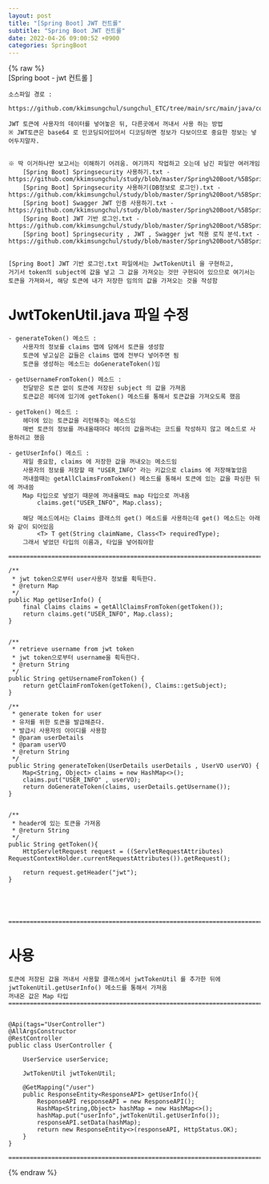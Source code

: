 ```yaml
---  
layout: post  
title: "[Spring Boot] JWT 컨트롤"  
subtitle: "Spring Boot JWT 컨트롤"  
date: 2022-04-26 09:00:52 +0900  
categories: SpringBoot  
---  
```

{% raw %}  
[Spring boot - jwt 컨트롤 ]  
	  
	소스파일 경로 :   
		https://github.com/kkimsungchul/sungchul_ETC/tree/main/src/main/java/com/sungchul/etc/config  
	  
	JWT 토큰에 사용자의 데이터를 넣어놓은 뒤, 다른곳에서 꺼내서 사용 하는 방법  
	※ JWT토큰은 base64 로 인코딩되어있어서 디코딩하면 정보가 다보이므로 중요한 정보는 넣어두지말자.  
  
  
	※ 딱 이거하나만 보고서는 이해하기 어려움. 여기까지 작업하고 오는데 남긴 파일만 여러개임  
		[Spring Boot] Springsecurity 사용하기.txt - https://github.com/kkimsungchul/study/blob/master/Spring%20Boot/%5BSpring%20Boot%5D%20Springsecurity%20%EC%82%AC%EC%9A%A9%ED%95%98%EA%B8%B0.txt  
		[Spring Boot] Springsecurity 사용하기(DB정보로 로그인).txt - https://github.com/kkimsungchul/study/blob/master/Spring%20Boot/%5BSpring%20Boot%5D%20Springsecurity%20%EC%82%AC%EC%9A%A9%ED%95%98%EA%B8%B0(DB%EC%A0%95%EB%B3%B4%EB%A1%9C%20%EB%A1%9C%EA%B7%B8%EC%9D%B8).txt  
		[Spring boot] Swagger JWT 인증 사용하기.txt - https://github.com/kkimsungchul/study/blob/master/Spring%20Boot/%5BSpring%20boot%5D%20Swagger%20JWT%20%EC%9D%B8%EC%A6%9D%20%EC%82%AC%EC%9A%A9%ED%95%98%EA%B8%B0.txt  
		[Spring Boot] JWT 기반 로그인.txt - https://github.com/kkimsungchul/study/blob/master/Spring%20Boot/%5BSpring%20Boot%5D%20JWT%20%EA%B8%B0%EB%B0%98%20%EB%A1%9C%EA%B7%B8%EC%9D%B8.txt  
		[Spring boot] Springsecurity , JWT , Swagger jwt 적용 로직 분석.txt - https://github.com/kkimsungchul/study/blob/master/Spring%20Boot/%5BSpring%20boot%5D%20Springsecurity%20%2C%20JWT%20%2C%20Swagger%20jwt%20%EC%A0%81%EC%9A%A9%20%EB%A1%9C%EC%A7%81%20%EB%B6%84%EC%84%9D.txt  
		  
  
	[Spring Boot] JWT 기반 로그인.txt 파일에서는 JwtTokenUtil 을 구현하고,   
	거기서 token의 subject에 값을 넣고 그 값을 가져오는 것만 구현되어 있으므로 여기서는  
	토큰을 가져와서, 해당 토큰에 내가 저장한 임의의 값을 가져오는 것을 작성함  
  
# JwtTokenUtil.java 파일 수정  
	  
	  
	- generateToken() 메소드 :   
		사용자의 정보를 claims 맵에 담에서 토큰을 생성함  
		토큰에 넣고싶은 값들은 claims 맵에 전부다 넣어주면 됨  
		토큰을 생성하는 메소드는 doGenerateToken()임  
		  
	- getUsernameFromToken() 메소드 :   
		전달받은 토큰 없이 토큰에 저장된 subject 의 값을 가져옴  
		토큰값은 헤더에 있기에 getToken() 메소드를 통해서 토큰값을 가져오도록 했음  
	  
	- getToken() 메소드 :   
		헤더에 있는 토큰값을 리턴해주는 메소드임  
		매번 토큰의 정보를 꺼내올때마다 헤더의 값을꺼내는 코드를 작성하지 않고 메소드로 사용하려고 했음  
	  
	- getUserInfo() 메소드 :   
		제일 중요함, claims 에 저장한 값을 꺼내오는 메소드임  
		사용자의 정보를 저장할 때 "USER_INFO" 라는 키값으로 claims 에 저장해놓았음  
		꺼내쓸때는 getAllClaimsFromToken() 메소드를 통해서 토큰에 있는 값을 파싱한 뒤에 꺼내씀  
		Map 타입으로 넣었기 때문에 꺼내올때도 map 타입으로 꺼내옴  
			claims.get("USER_INFO", Map.class);  
		  
		해당 메소드에서는 Claims 클래스의 get() 메소드를 사용하는데 get() 메소드는 아래와 같이 되어있음  
			<T> T get(String claimName, Class<T> requiredType);  
		그래서 넣었던 타입의 이름과, 타입을 넣어줘야함  
  
	=================================================================================================================  
  
    /**  
     * jwt token으로부터 user사용자 정보를 획득한다.  
     * @return Map  
     */  
    public Map getUserInfo() {  
        final Claims claims = getAllClaimsFromToken(getToken());  
        return claims.get("USER_INFO", Map.class);  
    }  
  
  
	/**  
     * retrieve username from jwt token  
     * jwt token으로부터 username을 획득한다.  
     * @return String  
     */  
    public String getUsernameFromToken() {  
        return getClaimFromToken(getToken(), Claims::getSubject);  
    }  
  
    /**  
     * generate token for user  
     * 유저를 위한 토큰을 발급해준다.  
     * 발급시 사용자의 아이디를 사용함  
     * @param userDetails  
     * @param userVO  
     * @return String  
     */  
    public String generateToken(UserDetails userDetails , UserVO userVO) {  
        Map<String, Object> claims = new HashMap<>();  
        claims.put("USER_INFO" , userVO);  
        return doGenerateToken(claims, userDetails.getUsername());  
    }  
	  
	  
    /**  
     * header에 있는 토큰을 가져옴  
     * @return String  
     */  
    public String getToken(){  
        HttpServletRequest request = ((ServletRequestAttributes) RequestContextHolder.currentRequestAttributes()).getRequest();  
  
        return request.getHeader("jwt");  
    }  
  
  
  
  
  
	=================================================================================================================  
  
  
	  
# 사용  
	  
	토큰에 저장된 값을 꺼내서 사용할 클래스에서 jwtTokenUtil 를 추가한 뒤에 jwtTokenUtil.getUserInfo() 메소드를 통해서 가져옴  
	꺼내온 값은 Map 타입  
	=================================================================================================================  
  
  
	@Api(tags="UserController")  
	@AllArgsConstructor  
	@RestController  
	public class UserController {  
  
		UserService userService;  
  
		JwtTokenUtil jwtTokenUtil;  
  
		@GetMapping("/user")  
		public ResponseEntity<ResponseAPI> getUserInfo(){  
			ResponseAPI responseAPI = new ResponseAPI();  
			HashMap<String,Object> hashMap = new HashMap<>();  
			hashMap.put("userInfo",jwtTokenUtil.getUserInfo());  
			responseAPI.setData(hashMap);  
			return new ResponseEntity<>(responseAPI, HttpStatus.OK);  
		}  
	}  
  
	=================================================================================================================  
{% endraw %}